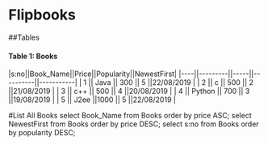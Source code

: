 # Flipbooks
##Tables

#### Table 1: Books

|s:no||Book_Name||Price||Popularity||NewestFirst|
|----||---------||-----||----------||-----------|
|  1 ||  Java   || 300 ||    5     ||22/08/2019 |
|  2 ||   c     || 500 ||    2     ||21/08/2019 |
|  3 ||  c++    || 500 ||    4     ||20/08/2019 |
|  4 || Python  || 700 ||    3     ||19/08/2019 |
|  5 ||  J2ee   ||1000 ||    5     ||22/08/2019 |

#List All Books
select Book_Name from Books order by price ASC;
select NewestFirst from Books order by price DESC;
select s:no from Books order by popularity DESC;

